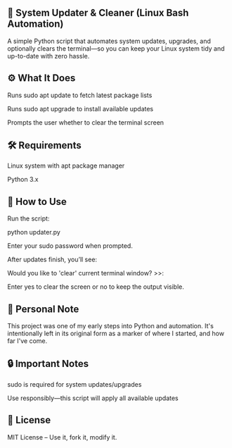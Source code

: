## 🧼 System Updater & Cleaner (Linux Bash Automation)

A simple Python script that automates system updates, upgrades, and optionally clears the terminal—so you can keep your Linux system tidy and up-to-date with zero hassle.

## ⚙️ What It Does

Runs sudo apt update to fetch latest package lists

Runs sudo apt upgrade to install available updates

Prompts the user whether to clear the terminal screen

## 🛠️ Requirements

Linux system with apt package manager

Python 3.x

## 🚀 How to Use

Run the script:

python updater.py

Enter your sudo password when prompted.

After updates finish, you’ll see:

Would you like to 'clear' current terminal window? >>:

Enter yes to clear the screen or no to keep the output visible.

## 🌱 Personal Note
This project was one of my early steps into Python and automation. It's intentionally left in its original form as a marker of where I started, and how far I've come.

## 🔒 Important Notes

sudo is required for system updates/upgrades

Use responsibly—this script will apply all available updates

## 📄 License

MIT License – Use it, fork it, modify it.

